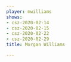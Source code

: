 ```yaml
---
player: mwilliams
shows:
- csz-2020-02-14
- csz-2020-02-15
- csz-2020-02-22
- csz-2020-02-29
title: Morgan Williams

---
```

